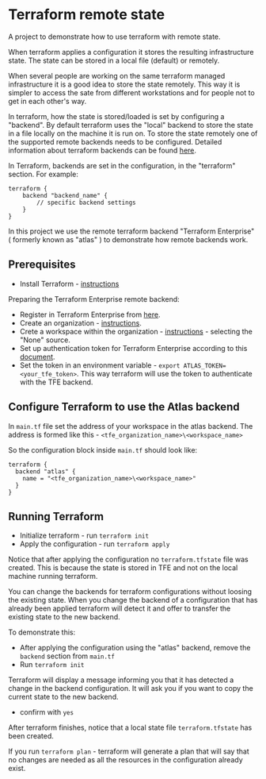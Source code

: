 # Terraform remote state

A project to demonstrate how to use terraform with remote state.

When terraform applies a configuration it stores the resulting infrastructure state. The state can be stored in a local file (default) or remotely.

When several people are working on the same terraform managed infrastructure it is a good idea to store the state remotely. This way it is simpler to access the sate from different workstations and for people not to get in each other's way.

In terraform, how the state is stored/loaded is set by configuring a "backend". By default terraform uses the "local" backend to store the state in a file locally on the machine it is run on. To store the state remotely one of the supported remote backends needs to be configured. Detailed information about terraform backends can be found [here](https://www.terraform.io/docs/backends/index.html).

In Terraform, backends are set in the configuration, in the "terraform" section. For example:

```HCL
terraform {
    backend "backend_name" {
        // specific backend settings
    }
}
```

In this project we use the remote terraform backend "Terraform Enterprise" ( formerly known as "atlas" ) to demonstrate how remote backends work.

## Prerequisites

* Install Terraform - [instructions](https://www.terraform.io/intro/getting-started/install.html#installing-terraform)

Preparing the Terraform Enterprise remote backend:

* Register in Terraform Enterprise from [here](https://app.terraform.io/account/new).
* Create an organization - [instructions](https://www.terraform.io/docs/enterprise/users-teams-organizations/organizations.html#creating-organizations).
* Crete a workspace within the organization - [instructions](https://www.terraform.io/docs/enterprise/workspaces/creating.html#configuring-a-new-workspace) - selecting the "None" source.
* Set up authentication token for Terraform Enterprise according to this [document](https://www.terraform.io/docs/enterprise/users-teams-organizations/users.html#api-tokens).
* Set the token in an environment variable - `export ATLAS_TOKEN=<your_tfe_token>`. This way terraform will use the token to authenticate with the TFE backend.

## Configure Terraform to use the Atlas backend

In `main.tf` file set the address of your workspace in the atlas backend. The address is formed like this - `<tfe_organization_name>\<workspace_name>`

So the configuration block inside `main.tf` should look like:

```HCL
terraform {
  backend "atlas" {
    name = "<tfe_organization_name>\<workspace_name>"
  }
}
```

## Running Terraform

* Initialize terraform - run `terraform init`
* Apply the configuration - run `terraform apply`

Notice that after applying the configuration no `terraform.tfstate` file was created. This is because the state is stored in TFE and not on the local machine running terraform.

You can change the backends for terraform configurations without loosing the existing state. When you change the backend of a configuration that has already been applied terraform will detect it and offer to transfer the existing state to the new backend.

To demonstrate this:

* After applying the configuration using the "atlas" backend, remove the `backend` section from `main.tf`
* Run `terraform init`

Terraform will display a message informing you that it has detected a change in the backend configuration. It will ask you if you want to copy the current state to the new backend.

* confirm with `yes`

After terraform finishes, notice that a local state file `terraform.tfstate` has been created.

If you run `terraform plan` - terraform will generate a plan that will say that no changes are needed as all the resources in the configuration already exist.